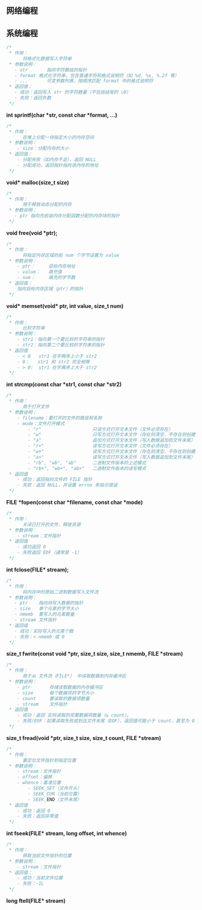 ## 网络编程

## 系统编程
```c
/*
 * 作用：
      将格式化数据写入字符串
 * 参数说明：
   - str	   指向字符数组的指针
   - format	格式化字符串，包含普通字符和格式说明符（如 %d, %s, %.2f 等）
   - ...	   可变参数列表，按顺序匹配 format 中的格式说明符
 * 返回值：
   - 成功：返回写入 str 的字符数量（不包括结尾的 \0）
   - 失败：返回负数
 */
```
__int sprintf(char *str, const char *format, ...)__

```c
/*
 * 作用：
      在堆上分配一块指定大小的内存空间
 * 参数说明：
    - size：分配内存的大小
 * 返回值：
    - 分配失败（如内存不足），返回 NULL
    - 分配成功，返回指针指向该内存的地址
 */
```
__void* malloc(size_t size)__

```c
/*
 * 作用：
      用于释放动态分配的内存
 * 参数说明：
   - ptr 指向先前由内存分配函数分配的内存块的指针
 */
```
__void free(void *ptr);__

```c
/*
 * 作用：
      将指定内存区域的前 num 个字节设置为 value
 * 参数说明：
    - ptr：     目标内存地址
    - value：   填充值
    - num：     填充的字节数
 * 返回值：
    指向目标内存区域（ptr）的指针
 */
```
__void* memset(void* ptr, int value, size_t num)__

```c
/*
 * 作用：
      比较字符串
 * 参数说明：
    - str1：指向第一个要比较的字符串的指针
    - str2：指向第二个要比较的字符串的指针
 * 返回值
    - < 0   str1 在字典序上小于 str2
    - 0：   str1 和 str2 完全相等
    - > 0:  str1 在字典序上大于 str2
 */
```
__int strcmp(const char *str1, const char *str2)__

```c
/*
 * 作用：
      用于打开文件
 * 参数说明：
    - filename：要打开的文件的路径和名称
    - mode：文件打开模式
        - "r"                   只读方式打开文本文件（文件必须存在）
        - "w"	                只写方式打开文本文件（存在则清空，不存在则创建）
        - "a"	                追加方式打开文本文件（写入数据追加到文件末尾）
        - "r+"	                读写方式打开文本文件（文件必须存在）
        - "w+"	                读写方式打开文本文件（存在则清空，不存在则创建）
        - "a+"	                读写方式打开文本文件（写入数据追加到文件末尾）
        - "rb", "wb", "ab"	    二进制文件版本的上述模式
        - "rb+", "wb+", "ab+"   二进制文件版本的读写模式
 * 返回值
    - 成功：返回指向文件的 FILE 指针
    - 失败：返回 NULL，并设置 errno 来指示错误
 */
```
__FILE *fopen(const char *filename, const char *mode)__

```c
/*
 * 作用：
      关闭已打开的文件，释放资源
 * 参数说明：
    - stream：文件指针
 * 返回值
    - 成功返回 0
    - 失败返回 EOF（通常是 -1）
 */
```
__int fclose(FILE* stream);__

```c
/*
 * 作用：
      将内存中的原始二进制数据写入文件流
 * 参数说明：
   - ptr    指向待写入数据的指针
   - size	单个元素的字节大小
   - nmemb	要写入的元素数量
   - stream 文件指针
 * 返回值
   - 成功：实际写入的元素个数
   - 失败：< nmemb 或 0
 */
```
__size_t fwrite(const void *ptr, size_t size, size_t nmemb, FILE *stream)__

```c
/*
 * 作用：
      用于从 文件流（FILE*） 中读取数据到内存缓冲区
 * 参数说明：
    - ptr       存储读取数据的内存缓冲区
    - size      每个数据项的字节大小
    - count     要读取的数据项数量
    - stream    文件指针
 * 返回值
    - 成功：返回 实际读取的完整数据项数量（≤ count）。
    - 失败/EOF：如果读取失败或到达文件末尾（EOF），返回值可能小于 count，甚至为 0
 */
```
__size_t fread(void *ptr, size_t size, size_t count, FILE *stream)__

```c
/*
 * 作用：
      重定位文件指针到指定位置
 * 参数说明：
    - stream：文件指针
    - offset：偏移
    - whence：基准位置
        - SEEK_SET（文件开头）
        - SEEK_CUR（当前位置）
        - SEEK_END（文件末尾）
 * 返回值
    - 成功：返回 0
    - 失败：返回非零值
 */
```
__int fseek(FILE* stream, long offset, int whence)__

```c
/*
 * 作用：
      获取当前文件指针的位置
 * 参数说明：
    - stream：文件指针
 * 返回值：
    - 成功：当前文件位置
    - 失败：-1L
 */
```
__long ftell(FILE* stream)__

